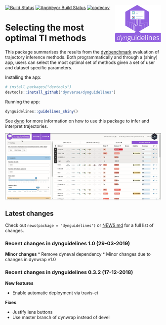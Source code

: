 
<!-- README.md is generated from README.Rmd. Please edit that file -->

[![Build
Status](https://img.shields.io/travis/dynverse/dynguidelines.svg?logo=travis)](https://travis-ci.org/dynverse/dynguidelines)
[![AppVeyor Build
Status](https://ci.appveyor.com/api/projects/status/github/dynverse/dynguidelines?branch=master&svg=true)](https://ci.appveyor.com/project/dynverse/dynguidelines)
[![codecov](https://codecov.io/gh/dynverse/dynguidelines/branch/master/graph/badge.svg)](https://codecov.io/gh/dynverse/dynguidelines)
<img src="man/figures/logo.png" align="right" width="150px" />

# Selecting the most optimal TI methods

This package summarises the results from the
[dynbenchmark](https://www.github.com/dynverse/dynbenchmark) evaluation
of trajectory inference methods. Both programmatically and through a
(shiny) app, users can select the most optimal set of methods given a
set of user and dataset specific parameters.

Installing the app:

``` r
# install.packages("devtools")
devtools::install_github("dynverse/dynguidelines")
```

Running the app:

``` r
dynguidelines::guidelines_shiny()
```

See [dyno](https://www.github.com/dynverse/dyno) for more information on
how to use this package to infer and interpret trajectories.

<!-- This gif was recorded using peek (https://github.com/phw/peek) --->

![demo](man/figures/demo.gif)

## Latest changes

Check out `news(package = "dynguidelines")` or [NEWS.md](inst/NEWS.md)
for a full list of
changes.

<!-- This section gets automatically generated from inst/NEWS.md, and also generates inst/NEWS -->

### Recent changes in dynguidelines 1.0 (29-03-2019)

**Minor changes** \* Remove dyneval dependency \* Minor changes due to
changes in dynwrap v1.0

### Recent changes in dynguidelines 0.3.2 (17-12-2018)

**New features**

  - Enable automatic deployment via travis-ci

**Fixes**

  - Justify lens buttons
  - Use master branch of dynwrap instead of devel

